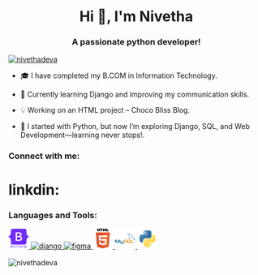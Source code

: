 <h1 align="center">Hi 👋, I'm Nivetha</h1>
<h3 align="center">A passionate python developer!</h3>

<p align="left"> <a href="https://github.com/ryo-ma/github-profile-trophy"><img src="https://github-profile-trophy.vercel.app/?username=nivethadeva" alt="nivethadeva" /></a> </p>

- 🎓 I have completed my B.COM in Information Technology.

- 🌱 Currently learning Django and improving my communication skills.

- 💡 Working on an HTML project – Choco Bliss Blog. 

- 🚀 I started with Python, but now I’m exploring Django, SQL, and Web Development—learning never stops!.

<h3 align="left">Connect with me:</h3>
<h1 <a href="https://www.linkedin.com/in/nivetha-d-4263b3350?utm_source=share&utm_campaign=share_via&utm_content=profile&utm_medium=android_app">linkdin:</h1>
<p align="left">
</p>

<h3 align="left">Languages and Tools:</h3>
<p align="left"> <a href="https://getbootstrap.com" target="_blank" rel="noreferrer"> <img src="https://raw.githubusercontent.com/devicons/devicon/master/icons/bootstrap/bootstrap-plain-wordmark.svg" alt="bootstrap" width="40" height="40"/> </a> <a href="https://www.djangoproject.com/" target="_blank" rel="noreferrer"> <img src="https://cdn.worldvectorlogo.com/logos/django.svg" alt="django" width="40" height="40"/> </a> <a href="https://www.figma.com/" target="_blank" rel="noreferrer"> <img src="https://www.vectorlogo.zone/logos/figma/figma-icon.svg" alt="figma" width="40" height="40"/> </a> <a href="https://www.w3.org/html/" target="_blank" rel="noreferrer"> <img src="https://raw.githubusercontent.com/devicons/devicon/master/icons/html5/html5-original-wordmark.svg" alt="html5" width="40" height="40"/> </a> <a href="https://www.mysql.com/" target="_blank" rel="noreferrer"> <img src="https://raw.githubusercontent.com/devicons/devicon/master/icons/mysql/mysql-original-wordmark.svg" alt="mysql" width="40" height="40"/> </a> <a href="https://www.python.org" target="_blank" rel="noreferrer"> <img src="https://raw.githubusercontent.com/devicons/devicon/master/icons/python/python-original.svg" alt="python" width="40" height="40"/> </a> </p>

<p><img align="center" src="https://github-readme-stats.vercel.app/api/top-langs?username=nivethadeva&show_icons=true&locale=en&layout=compact" alt="nivethadeva" /></p>
